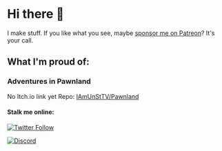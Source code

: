 # Hi there 👋
I make stuff.
If you like what you see, maybe [sponsor me on Patreon](patreon.com/unsttv)? It's your call. 

## What I'm proud of:
### Adventures in Pawnland
No Itch.io link yet
Repo: [IAmUnStTV/Pawnland](https://github.io/iamunsttv/pawnland)

#### Stalk me online:
[![Twitter Follow](https://img.shields.io/twitter/follow/UnStTV?style=social)](https://twitter.com/UnStTV)

[![Discord](https://img.shields.io/discord/787305179279917097?label=My%20Public%20Discord&style=social)](https://discord.gg/srnXEcc3BP)
